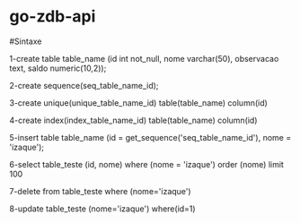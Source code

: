 # go-zdb-api

#Sintaxe

1-create table table_name (id int not_null, nome varchar(50), observacao text, saldo numeric(10,2));

2-create sequence(seq_table_name_id);

3-create unique(unique_table_name_id) table(table_name) column(id)

4-create index(index_table_name_id) table(table_name) column(id)

5-insert table table_name (id = get_sequence('seq_table_name_id'), nome = 'izaque');

6-select table_teste (id, nome) where (nome = 'izaque') order (nome) limit 100

7-delete from table_teste where (nome='izaque')

8-update table_teste (nome='izaque') where(id=1)
